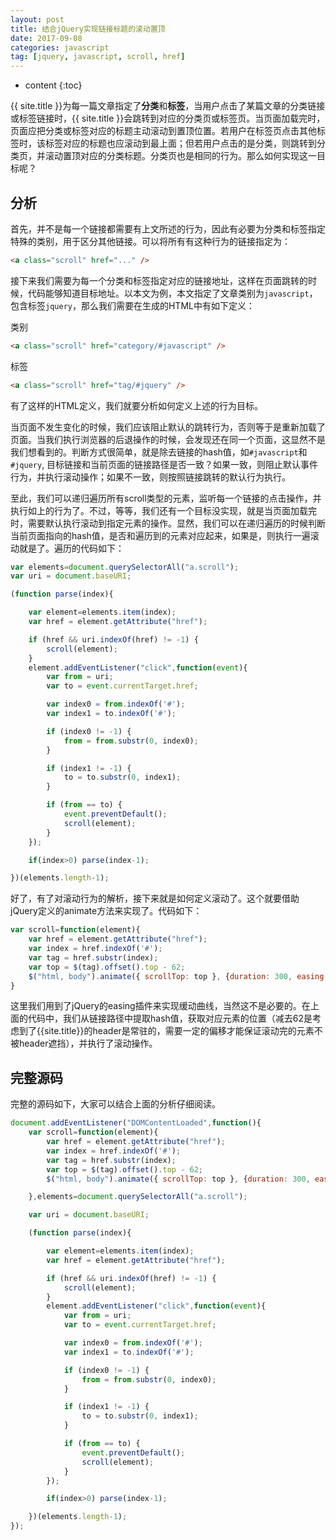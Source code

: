 ```yaml
---
layout: post
title: 结合jQuery实现链接标题的滚动置顶
date: 2017-09-08
categories: javascript
tag: [jquery, javascript, scroll, href]
---
```

* content
{:toc}

{{ site.title }}为每一篇文章指定了**分类**和**标签**，当用户点击了某篇文章的分类链接或标签链接时，{{ site.title }}会跳转到对应的分类页或标签页。当页面加载完时，页面应把分类或标签对应的标题主动滚动到置顶位置。若用户在标签页点击其他标签时，该标签对应的标题也应滚动到最上面；但若用户点击的是分类，则跳转到分类页，并滚动置顶对应的分类标题。分类页也是相同的行为。那么如何实现这一目标呢？


## 分析

首先，并不是每一个链接都需要有上文所述的行为，因此有必要为分类和标签指定特殊的类别，用于区分其他链接。可以将所有有这种行为的链接指定为：
```html
<a class="scroll" href="..." />
```
接下来我们需要为每一个分类和标签指定对应的链接地址，这样在页面跳转的时候，代码能够知道目标地址。以本文为例，本文指定了文章类别为```javascript```，包含标签```jquery```，那么我们需要在生成的HTML中有如下定义：

类别

```html
<a class="scroll" href="category/#javascript" />
```
标签
```html
<a class="scroll" href="tag/#jquery" />
```
有了这样的HTML定义，我们就要分析如何定义上述的行为目标。

当页面不发生变化的时候，我们应该阻止默认的跳转行为，否则等于是重新加载了页面。当我们执行浏览器的后退操作的时候，会发现还在同一个页面，这显然不是我们想看到的。判断方式很简单，就是除去链接的hash值，如```#javascript```和```#jquery```, 目标链接和当前页面的链接路径是否一致？如果一致，则阻止默认事件行为，并执行滚动操作；如果不一致，则按照链接跳转的默认行为执行。

至此，我们可以递归遍历所有scroll类型的元素，监听每一个链接的点击操作，并执行如上的行为了。不过，等等，我们还有一个目标没实现，就是当页面加载完时，需要默认执行滚动到指定元素的操作。显然，我们可以在递归遍历的时候判断当前页面指向的hash值，是否和遍历到的元素对应起来，如果是，则执行一遍滚动就是了。遍历的代码如下：
```js
var elements=document.querySelectorAll("a.scroll");
var uri = document.baseURI;

(function parse(index){

    var element=elements.item(index);
    var href = element.getAttribute("href");

    if (href && uri.indexOf(href) != -1) {
        scroll(element);
    }
    element.addEventListener("click",function(event){
        var from = uri;
        var to = event.currentTarget.href;

        var index0 = from.indexOf('#');
        var index1 = to.indexOf('#');

        if (index0 != -1) {
            from = from.substr(0, index0);
        }

        if (index1 != -1) {
            to = to.substr(0, index1);
        }

        if (from == to) {
            event.preventDefault();
            scroll(element);
        }
    });

    if(index>0) parse(index-1);

})(elements.length-1);
```
好了，有了对滚动行为的解析，接下来就是如何定义滚动了。这个就要借助jQuery定义的animate方法来实现了。代码如下：
```js
var scroll=function(element){
    var href = element.getAttribute("href");
    var index = href.indexOf('#');
    var tag = href.substr(index);
    var top = $(tag).offset().top - 62;
    $("html, body").animate({ scrollTop: top }, {duration: 300, easing: "easeOutSine"});
}
```
这里我们用到了jQuery的easing插件来实现缓动曲线，当然这不是必要的。在上面的代码中，我们从链接路径中提取hash值，获取对应元素的位置（减去62是考虑到了{{site.title}}的header是常驻的，需要一定的偏移才能保证滚动完的元素不被header遮挡），并执行了滚动操作。

## 完整源码

完整的源码如下，大家可以结合上面的分析仔细阅读。

```js
document.addEventListener("DOMContentLoaded",function(){
    var scroll=function(element){
        var href = element.getAttribute("href");
        var index = href.indexOf('#');
        var tag = href.substr(index);
        var top = $(tag).offset().top - 62;
        $("html, body").animate({ scrollTop: top }, {duration: 300, easing: "easeOutSine"});

    },elements=document.querySelectorAll("a.scroll");

    var uri = document.baseURI;

    (function parse(index){

        var element=elements.item(index);
        var href = element.getAttribute("href");

        if (href && uri.indexOf(href) != -1) {
            scroll(element);
        }
        element.addEventListener("click",function(event){
            var from = uri;
            var to = event.currentTarget.href;

            var index0 = from.indexOf('#');
            var index1 = to.indexOf('#');

            if (index0 != -1) {
                from = from.substr(0, index0);
            }

            if (index1 != -1) {
                to = to.substr(0, index1);
            }

            if (from == to) {
                event.preventDefault();
                scroll(element);
            }
        });

        if(index>0) parse(index-1);

    })(elements.length-1);
});

```
